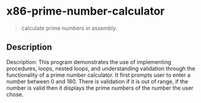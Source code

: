 # x86-prime-number-calculator

> calculate prime numbers in assembly.
## Description

Description: This program demonstrates the use of implementing procedures, loops, nested loops, and understanding validation through the functionality of a prime number calculator. It first prompts user to enter a number between 0 and 180. There is validation if it is out of range, if the number is valid then it displays the prime numbers of the number the user chose.
